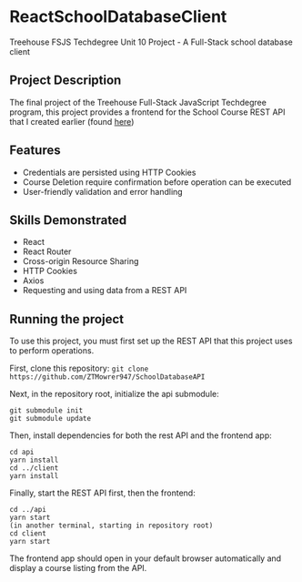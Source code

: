 # ReactSchoolDatabaseClient
Treehouse FSJS Techdegree Unit 10 Project - A Full-Stack school database client

## Project Description
The final project of the Treehouse Full-Stack JavaScript Techdegree program, this project provides a frontend for the School Course REST API that I created earlier (found [here](https://github.com/ZTMowrer947/SchoolDatabaseAPI))

## Features
- Credentials are persisted using HTTP Cookies
- Course Deletion require confirmation before operation can be executed
- User-friendly validation and error handling

## Skills Demonstrated
- React
- React Router
- Cross-origin Resource Sharing
- HTTP Cookies
- Axios
- Requesting and using data from a REST API

## Running the project
To use this project, you must first set up the REST API that this project uses to perform operations.

First, clone this repository:
```git clone https://github.com/ZTMowrer947/SchoolDatabaseAPI```

Next, in the repository root, initialize the api submodule:
```
git submodule init
git submodule update
```

Then, install dependencies for both the rest API and the frontend app:
```
cd api
yarn install
cd ../client
yarn install
```

Finally, start the REST API first, then the frontend:
```
cd ../api
yarn start
(in another terminal, starting in repository root)
cd client
yarn start
```

The frontend app should open in your default browser automatically and display a course listing from the API.
